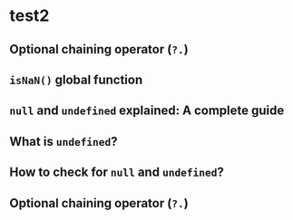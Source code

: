 # test2

## Optional chaining operator (`?.`)

## `isNaN()` global function

## `null` and `undefined` explained: A complete guide

## What is `undefined`?

## How to check for `null` and `undefined`?

## Optional chaining operator (`?.`)


